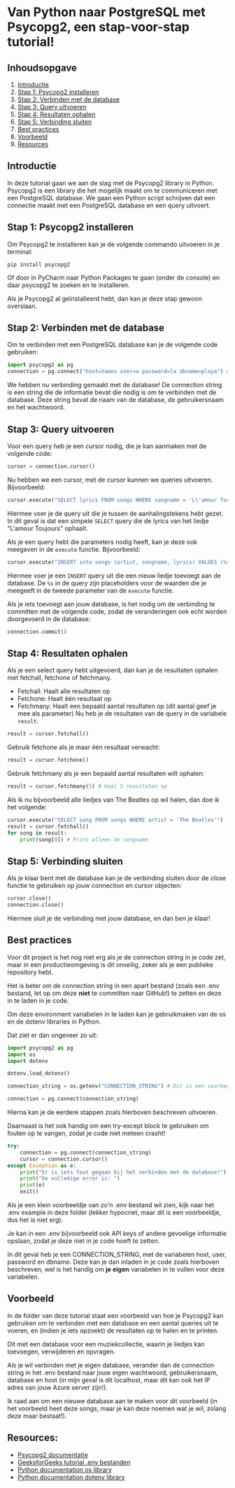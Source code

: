# Van Python naar PostgreSQL met Psycopg2, een stap-voor-stap tutorial!

## Inhoudsopgave

1. [Introductie](#introductie)
2. [Stap 1: Psycopg2 installeren](#stap-1-psycopg2-installeren)
3. [Stap 2: Verbinden met de database](#stap-2-verbinden-met-de-database)
4. [Stap 3: Query uitvoeren](#stap-3-query-uitvoeren)
5. [Stap 4: Resultaten ophalen](#stap-4-resultaten-ophalen)
6. [Stap 5: Verbinding sluiten](#stap-5-verbinding-sluiten)
7. [Best practices](#best-practices)
8. [Voorbeeld](#voorbeeld)
9. [Resources](#resources)


## Introductie
In deze tutorial gaan we aan de slag met de Psycopg2 library in Python. Psycopg2 is een library die het mogelijk maakt om te communiceren met een PostgreSQL database. We gaan een Python script schrijven dat een connectie maakt met een PostgreSQL database en een query uitvoert.


## Stap 1: Psycopg2 installeren

Om Psycopg2 te installeren kan je de volgende commando uitvoeren in je terminal:

```commandline
pip install psycopg2
```

Of door in PyCharm naar Python Packages te gaan (onder de console) en daar psycopg2 te zoeken en te installeren.

Als je Psycopg2 al geïnstalleerd hebt, dan kan je deze stap gewoon overslaan.

## Stap 2: Verbinden met de database

Om te verbinden met een PostgreSQL database kan je de volgende code gebruiken: 

```python
import psycopg2 as pg
connection = pg.connect("host=Vamos user=a password=la dbname=playa") # Vervang hier "Vamos a la playa met jouw eigen connection string"
```
We hebben nu verbinding gemaakt met de database! De connection string is een string die de informatie bevat die nodig is om te verbinden met de database. Deze string bevat de naam van de database, de gebruikersnaam en het wachtwoord.

## Stap 3: Query uitvoeren
Voor een query heb je een cursor nodig, die je kan aanmaken met de volgende code:
```python
cursor = connection.cursor()
```

Nu hebben we een cursor, met de cursor kunnen we queries uitvoeren. Bijvoorbeeld:
```python
cursor.execute("SELECT lyrics FROM songs WHERE songname = 'L\'amour Toujours'") # I still believe in your eyes... 
```

Hiermee voer je de query uit die je tussen de aanhalingstekens hebt gezet. In dit geval is dat een simpele `SELECT` query die de lyrics van het liedje "L'amour Toujours" ophaalt.

Als je een query hebt die parameters nodig heeft, kan je deze ook meegeven in de `execute` functie. Bijvoorbeeld:
```python
cursor.execute("INSERT into songs (artist, songname, lyrics) VALUES (%s, %s, %s)", ("Mary Hopkin", "Those Were The Days", "Once upon a time there was a tavern...")) # Insert een nieuw liedje in de database
```

Hiermee voer je een `INSERT` query uit die een nieuw liedje toevoegt aan de database. De `%s` in de query zijn placeholders voor de waarden die je meegeeft in de tweede parameter van de `execute` functie.

Als je iets toevoegt aan jouw database, is het nodig om de verbinding te committen met de volgende code, zodat de veranderingen ook echt worden doorgevoerd in de database:

```python 
connection.commit()
```

## Stap 4: Resultaten ophalen
Als je een select query hebt uitgevoerd, dan kan je de resultaten ophalen met fetchall, fetchone of fetchmany.

- Fetchall: Haalt alle resultaten op
- Fetchone: Haalt één resultaat op
- Fetchmany: Haalt een bepaald aantal resultaten op (dit aantal geef je mee als parameter)
Nu heb je de resultaten van de query in de variabele `result`.
```python
result = cursor.fetchall()
```
Gebruik fetchone als je maar één resultaat verwacht:
```python
result = cursor.fetchone()
```

Gebruik fetchmany als je een bepaald aantal resultaten wilt ophalen:
```python
result = cursor.fetchmany(5) # Haal 5 resultaten op
```

Als ik nu bijvoorbeeld alle liedjes van The Beatles op wil halen, dan doe ik het volgende:
```python
cursor.execute("SELECT song FROM songs WHERE artist = 'The Beatles'")
result = cursor.fetchall()
for song in result:
    print(song[0]) # Print alleen de songname
```
## Stap 5: Verbinding sluiten
Als je klaar bent met de database kan je de verbinding sluiten door de close functie te gebruiken op jouw connection en cursor objecten:

```python
cursor.close()
connection.close()
```
Hiermee sluit je de verbinding met jouw database, en dan ben je klaar!

## Best practices
Voor dit project is het nog niet erg als je de connection string in je code zet, maar in een productieomgeving is dit onveilig, zeker als je een publieke repository hebt.

Het is beter om de connection string in een apart bestand (zoals een .env bestand, let op om deze **niet** te committen naar GitHub!) te zetten en deze in te laden in je code.

Om deze environment variabelen in te laden kan je gebruikmaken van de os en de dotenv libraries in Python.

Dat ziet er dan ongeveer zo uit:
```python
import psycopg2 as pg
import os
import dotenv

dotenv.load_dotenv()

connection_string = os.getenv("CONNECTION_STRING") # Dit is een voorbeeld van hoe je de connection string kan ophalen uit een .env bestand, je kan de string zo noemen als je wilt.

connection = pg.connect(connection_string)
```
Hierna kan je de eerdere stappen zoals hierboven beschreven uitvoeren. 


Daarnaast is het ook handig om een try-except block te gebruiken om fouten op te vangen, zodat je code niet meteen crasht!

```python
try: 
    connection = pg.connect(connection_string)
    cursor = connection.cursor()
except Exception as e:
    print("Er is iets fout gegaan bij het verbinden met de database!")
    print("De volledige error is: ")
    print(e)
    exit()
```

Als je een klein voorbeeldje van zo'n .env bestand wil zien, kijk naar het .env example in deze folder (lekker hypocriet, maar dit is een voorbeeldje, dus het is niet erg).

Je kan in een .env bijvoorbeeld ook API keys of andere gevoelige informatie opslaan, zodat je deze niet in je code hoeft te zetten.

In dit geval heb je een CONNECTION_STRING, met de variabelen host, user, password en dbname. Deze kan je dan inladen in je code zoals hierboven beschreven, wel is het handig om **je eigen** variabelen in te vullen voor deze variabelen.


## Voorbeeld

In de folder van deze tutorial staat een voorbeeld van hoe je Psycopg2 kan gebruiken om te verbinden met een database en een aantal queries uit te voeren, en (indien je iets opzoekt) de resultaten op te halen en te printen.

Dit met een database voor een muziekcollectie, waarin je liedjes kan toevoegen, verwijderen en opvragen.

Als je wil verbinden met je eigen database, verander dan de connection string in het .env bestand naar jouw eigen wachtwoord, gebruikersnaam, database en host (in mijn geval is dit localhost, maar dit kan ook het IP adres van jouw Azure server zijn!).

Ik raad aan om een nieuwe database aan te maken voor dit voorbeeld (in het voorbeeld heet deze songs, maar je kan deze noemen wat je wil, zolang deze maar bestaat!).


## Resources: 

- [Psycopg2 documentatie](https://www.psycopg.org/docs/)
- [GeeksforGeeks tutorial .env bestanden](https://www.geeksforgeeks.org/python-environment-variables/)
- [Python documentation os library](https://docs.python.org/3/library/os.html)
- [Python documentation dotenv library](https://pypi.org/project/python-dotenv/)

